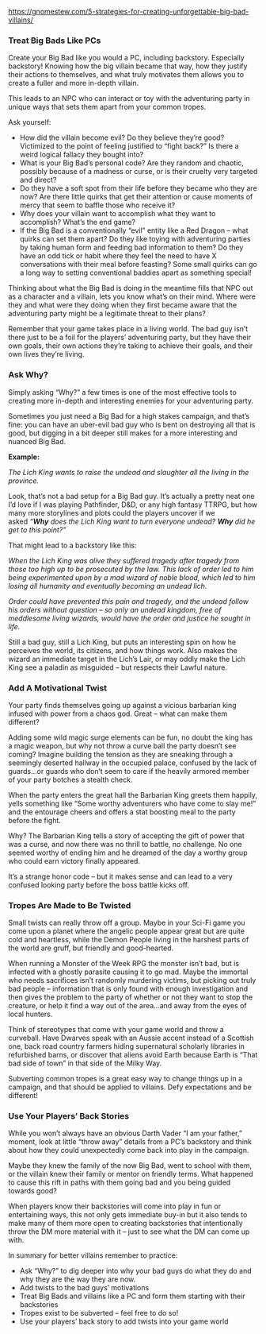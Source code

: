 https://gnomestew.com/5-strategies-for-creating-unforgettable-big-bad-villains/


### Treat Big Bads Like PCs

Create your Big Bad like you would a PC, including backstory. Especially backstory! Knowing how the big villain became that way, how they justify their actions to themselves, and what truly motivates them allows you to create a fuller and more in-depth villain.

This leads to an NPC who can interact or toy with the adventuring party in unique ways that sets them apart from your common tropes.

Ask yourself:

- How did the villain become evil? Do they believe they’re good? Victimized to the point of feeling justified to “fight back?” Is there a weird logical fallacy they bought into?
- What is your Big Bad’s personal code? Are they random and chaotic, possibly because of a madness or curse, or is their cruelty very targeted and direct?
- Do they have a soft spot from their life before they became who they are now? Are there little quirks that get their attention or cause moments of mercy that seem to baffle those who receive it?
- Why does your villain want to accomplish what they want to accomplish? What’s the end game?
- If the Big Bad is a conventionally “evil” entity like a Red Dragon – what quirks can set them apart? Do they like toying with adventuring parties by taking human form and feeding bad information to them? Do they have an odd tick or habit where they feel the need to have X conversations with their meal before feasting? Some small quirks can go a long way to setting conventional baddies apart as something special!

Thinking about what the Big Bad is doing in the meantime fills that NPC out as a character and a villain, lets you know what’s on their mind. Where were they and what were they doing when they first became aware that the adventuring party might be a legitimate threat to their plans?



Remember that your game takes place in a living world. The bad guy isn’t there just to be a foil for the players’ adventuring party, but they have their own goals, their own actions they’re taking to achieve their goals, and their own lives they’re living.

### Ask Why?

Simply asking “Why?” a few times is one of the most effective tools to creating more in-depth and interesting enemies for your adventuring party.

Sometimes you just need a Big Bad for a high stakes campaign, and that’s fine: you can have an uber-evil bad guy who is bent on destroying all that is good, but digging in a bit deeper still makes for a more interesting and nuanced Big Bad.

**Example:**

_The Lich King wants to raise the undead and slaughter all the living in the province._

Look, that’s not a bad setup for a Big Bad guy. It’s actually a pretty neat one I’d love if I was playing Pathfinder, D&D, or any high fantasy TTRPG, but how many more storylines and plots could the players uncover if we asked _“**Why** does the Lich King want to turn everyone undead? **Why** did he get to this point?”_

That might lead to a backstory like this:

_When the Lich King was alive they suffered tragedy after tragedy from those too high up to be prosecuted by the law. This lack of order led to him being experimented upon by a mad wizard of noble blood, which led to him losing all humanity and eventually becoming an undead lich._

_Order could have prevented this pain and tragedy, and the undead follow his orders without question – so only an undead kingdom, free of meddlesome living wizards, would have the order and justice he sought in life._

Still a bad guy, still a Lich King, but puts an interesting spin on how he perceives the world, its citizens, and how things work. Also makes the wizard an immediate target in the Lich’s Lair, or may oddly make the Lich King see a paladin as misguided – but respects their Lawful nature.

### Add A Motivational Twist

Your party finds themselves going up against a vicious barbarian king infused with power from a chaos god. Great – what can make them different?

Adding some wild magic surge elements can be fun, no doubt the king has a magic weapon, but why not throw a curve ball the party doesn’t see coming? Imagine building the tension as they are sneaking through a seemingly deserted hallway in the occupied palace, confused by the lack of guards…or guards who don’t seem to care if the heavily armored member of your party botches a stealth check.

When the party enters the great hall the Barbarian King greets them happily, yells something like “Some worthy adventurers who have come to slay me!” and the entourage cheers and offers a stat boosting meal to the party before the fight.

Why? The Barbarian King tells a story of accepting the gift of power that was a curse, and now there was no thrill to battle, no challenge. No one seemed worthy of ending him and he dreamed of the day a worthy group who could earn victory finally appeared.

It’s a strange honor code – but it makes sense and can lead to a very confused looking party before the boss battle kicks off.

### Tropes Are Made to Be Twisted

Small twists can really throw off a group. Maybe in your Sci-Fi game you come upon a planet where the angelic people appear great but are quite cold and heartless, while the Demon People living in the harshest parts of the world are gruff, but friendly and good-hearted.

When running a Monster of the Week RPG the monster isn’t bad, but is infected with a ghostly parasite causing it to go mad. Maybe the immortal who needs sacrifices isn’t randomly murdering victims, but picking out truly bad people – information that is only found with enough investigation and then gives the problem to the party of whether or not they want to stop the creature, or help it find a way out of the area…and away from the eyes of local hunters.

Think of stereotypes that come with your game world and throw a curveball. Have Dwarves speak with an Aussie accent instead of a Scottish one, back road country farmers hiding supernatural scholarly libraries in refurbished barns, or discover that aliens avoid Earth because Earth is “That bad side of town” in that side of the Milky Way.

Subverting common tropes is a great easy way to change things up in a campaign, and that should be applied to villains. Defy expectations and be different!

### Use Your Players’ Back Stories

While you won’t always have an obvious Darth Vader “I am your father,” moment, look at little “throw away” details from a PC’s backstory and think about how they could unexpectedly come back into play in the campaign.

Maybe they knew the family of the now Big Bad, went to school with them, or the villain knew their family or mentor on friendly terms. What happened to cause this rift in paths with them going bad and you being guided towards good?

When players know their backstories will come into play in fun or entertaining ways, this not only gets immediate buy-in but it also tends to make many of them more open to creating backstories that intentionally throw the DM more material with it – just to see what the DM can come up with.

In summary for better villains remember to practice:

- Ask “Why?” to dig deeper into why your bad guys do what they do and why they are the way they are now.
- Add twists to the bad guys’ motivations
- Treat Big Bads and villains like a PC and form them starting with their backstories
- Tropes exist to be subverted – feel free to do so!
- Use your players’ back story to add twists into your game world